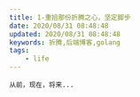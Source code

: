 ```yaml
---
title: 1-重拾那份折腾之心，坚定脚步
date: 2020/08/31 08:48:48
updated: 2020/08/31 08:48:48
keywords: 折腾,后端博客,golang
tags:
    - life
---
```


    从前，现在，将来...